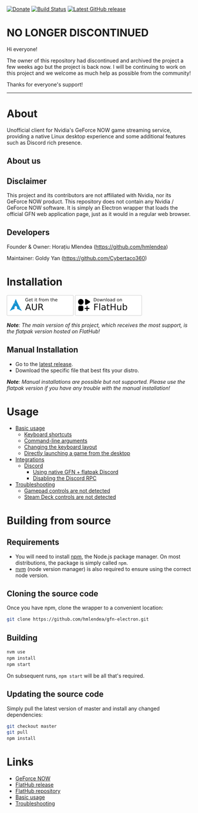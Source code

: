 [![Donate](https://img.shields.io/badge/-%E2%99%A5%20Donate-%23ff69b4)](https://hmlendea.go.ro/fund.html) [![Build Status](https://github.com/hmlendea/gfn-electron/actions/workflows/node.js.yml/badge.svg)](https://github.com/hmlendea/gfn-electron/actions/workflows/node.js.yml) [![Latest GitHub release](https://img.shields.io/github/v/release/hmlendea/gfn-electron)](https://github.com/hmlendea/gfn-electron/releases/latest)

# NO LONGER DISCONTINUED

Hi everyone!

The owner of this repository had discontinued and archived the project a few weeks ago but the project is back now. I will be continuing to work on this project and we welcome as much help as possible from the community!

Thanks for everyone's support!

---

# About

Unofficial client for Nvidia's GeForce NOW game streaming service, providing a native Linux desktop experience and some additional features such as Discord rich presence.

## About us

## Disclaimer

This project and its contributors are not affiliated with Nvidia, nor its GeForce NOW product. This repository does not contain any Nvidia / GeForce NOW software. It is simply an Electron wrapper that loads the official GFN web application page, just as it would in a regular web browser.

## Developers

Founder & Owner: Horațiu Mlendea (https://github.com/hmlendea)

Maintainer: Goldy Yan (https://github.com/Cybertaco360)

# Installation

[![Get it from the AUR](https://raw.githubusercontent.com/hmlendea/readme-assets/master/badges/stores/aur.png)](https://aur.archlinux.org/packages/geforcenow-electron/) [![Get it from FlatHub](https://raw.githubusercontent.com/hmlendea/readme-assets/master/badges/stores/flathub.png)](https://flathub.org/apps/details/io.github.hmlendea.geforcenow-electron)

***Note**: The main version of this project, which receives the most support, is the flatpak version hosted on FlatHub!*

## Manual Installation

 - Go to the [latest release](https://github.com/hmlendea/gfn-electron/releases/latest).
 - Download the specific file that best fits your distro.

***Note**: Manual installations are possible but not supported. Please use the flatpak version if you have any trouble with the manual installation!*

# Usage

 - [Basic usage](https://github.com/hmlendea/gfn-electron/wiki/Basic-usage)
   - [Keyboard shortcuts](https://github.com/hmlendea/gfn-electron/wiki/Basic-usage#keyboard-shortcuts)
   - [Command-line arguments](https://github.com/hmlendea/gfn-electron/wiki/Basic-usage#command-line-arguments)
   - [Changing the keyboard layout](https://github.com/hmlendea/gfn-electron/wiki/Basic-usage#changing-the-keyboard-layout)
   - [Directly launching a game from the desktop](https://github.com/hmlendea/gfn-electron/wiki/Basic-usage#directly-launching-a-game-from-the-desktop)
 - [Integrations](https://github.com/hmlendea/gfn-electron/wiki/Integrations)
   - [Discord](https://github.com/hmlendea/gfn-electron/wiki/Integrations#discord)
     - [Using native GFN + flatpak Discord](https://github.com/hmlendea/gfn-electron/wiki/Integrations#using-native-gfn--flatpak-discord)
     - [Disabling the Discord RPC](https://github.com/hmlendea/gfn-electron/wiki/Integrations#disabling-the-discord-rpc)
 - [Troubleshooting](https://github.com/hmlendea/gfn-electron/wiki/Troubleshooting)
   - [Gamepad controls are not detected](https://github.com/hmlendea/gfn-electron/wiki/Troubleshooting#gamepad-controls-are-not-detected)
   - [Steam Deck controls are not detected](https://github.com/hmlendea/gfn-electron/wiki/Troubleshooting#steam-deck-controls-are-not-detected)

# Building from source

## Requirements
* You will need to install [npm](https://www.npmjs.com/), the Node.js package manager. On most distributions, the package is simply called `npm`.
* [nvm](https://github.com/nvm-sh/nvm) (node version manager) is also required to ensure using the correct node version.

## Cloning the source code

Once you have npm, clone the wrapper to a convenient location:

```bash
git clone https://github.com/hmlendea/gfn-electron.git
```

## Building

```bash
nvm use
npm install
npm start
```

On subsequent runs, `npm start` will be all that's required.

## Updating the source code

Simply pull the latest version of master and install any changed dependencies:

```bash
git checkout master
git pull
npm install
```

# Links
 - [GeForce NOW](https://nvidia.com/en-eu/geforce-now)
 - [FlatHub release](https://flathub.org/apps/details/io.github.hmlendea.geforcenow-electron)
 - [FlatHub repository](https://github.com/flathub/io.github.hmlendea.geforcenow-electron)
 - [Basic usage](https://github.com/hmlendea/gfn-electron/wiki/Basic-usage)
 - [Troubleshooting](https://github.com/hmlendea/gfn-electron/wiki/Troubleshooting)
